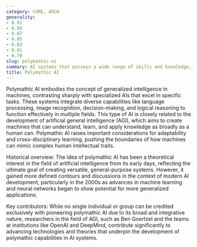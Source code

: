 ```yaml
---
category: CORE, ARCH
generality:
- 0.91
- 0.89
- 0.87
- 0.85
- 0.83
- 0.81
- 0.79
slug: polymathic-ai
summary: AI systems that possess a wide range of skills and knowledge, enabling them to perform tasks across various domains, much like a human polymath.
title: Polymathic AI
---
```


Polymathic AI embodies the concept of generalized intelligence in machines, contrasting sharply with specialized AIs that excel in specific tasks. These systems integrate diverse capabilities like language processing, image recognition, decision-making, and logical reasoning to function effectively in multiple fields. This type of AI is closely related to the development of artificial general intelligence (AGI), which aims to create machines that can understand, learn, and apply knowledge as broadly as a human can. Polymathic AI raises important considerations for adaptability and cross-disciplinary learning, pushing the boundaries of how machines can mimic complex human intellectual traits.

Historical overview: The idea of polymathic AI has been a theoretical interest in the field of artificial intelligence from its early days, reflecting the ultimate goal of creating versatile, general-purpose systems. However, it gained more defined contours and discussions in the context of modern AI development, particularly in the 2000s as advances in machine learning and neural networks began to show potential for more generalized applications.

Key contributors: While no single individual or group can be credited exclusively with pioneering polymathic AI due to its broad and integrative nature, researchers in the field of AGI, such as Ben Goertzel and the teams at institutions like OpenAI and DeepMind, contribute significantly to advancing technologies and theories that underpin the development of polymathic capabilities in AI systems.